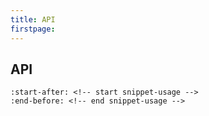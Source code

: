 ```yaml
---
title: API
firstpage:
---
```


## API

```{include} ../README.md
:start-after: <!-- start snippet-usage -->
:end-before: <!-- end snippet-usage -->
```
